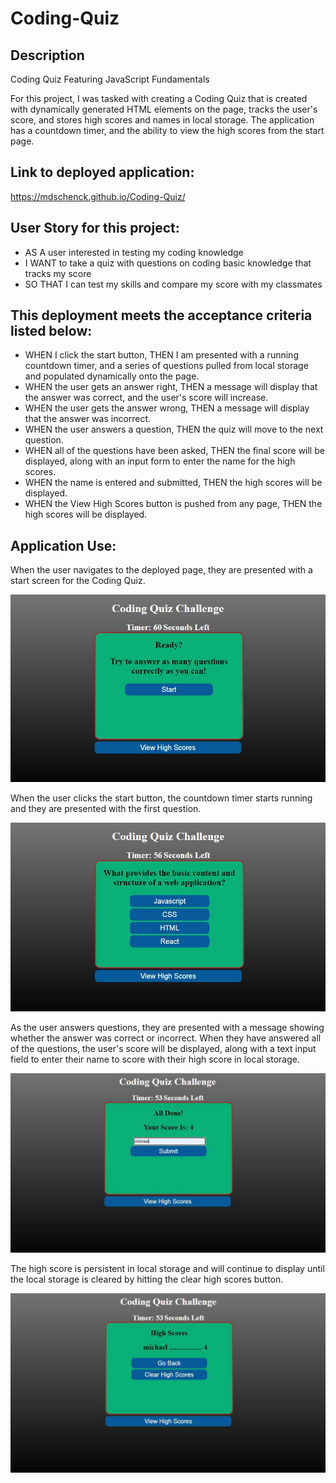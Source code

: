 # Coding-Quiz

## Description

Coding Quiz Featuring JavaScript Fundamentals

For this project, I was tasked with creating a Coding Quiz that is created with dynamically generated HTML elements on the page, tracks the user's score, and stores high scores and names in local storage. The application has a countdown timer, and the ability to view the high scores from the start page.

## Link to deployed application:

https://mdschenck.github.io/Coding-Quiz/

## User Story for this project:

- AS A user interested in testing my coding knowledge
- I WANT to take a quiz with questions on coding basic knowledge that tracks my score
- SO THAT I can test my skills and compare my score with my classmates

## This deployment meets the acceptance criteria listed below:

- WHEN I click the start button,
  THEN I am presented with a running countdown timer, and a series of questions pulled from local storage and populated dynamically onto the page.
- WHEN the user gets an answer right,
  THEN a message will display that the answer was correct, and the user's score will increase.
- WHEN the user gets the answer wrong,
  THEN a message will display that the answer was incorrect.
- WHEN the user answers a question,
  THEN the quiz will move to the next question.
- WHEN all of the questions have been asked,
  THEN the final score will be displayed, along with an input form to enter the name for the high scores.
- WHEN the name is entered and submitted,
  THEN the high scores will be displayed.
- WHEN the View High Scores button is pushed from any page,
  THEN the high scores will be displayed.

## Application Use:

When the user navigates to the deployed page, they are presented with a start screen for the Coding Quiz.

![Screenshot showing deployed website start screen](assets/images/CodingQuiz_Screenshot1.JPG)

When the user clicks the start button, the countdown timer starts running and they are presented with the first question.

![Screenshot showing deployed website quiz question](assets/images/CodingQuiz_Screenshot2.JPG)

As the user answers questions, they are presented with a message showing whether the answer was correct or incorrect. When they have answered all of the questions, the user's score will be displayed, along with a text input field to enter their name to score with their high score in local storage.

![Screenshot showing deployed website display score](assets/images/CodingQuiz_Screenshot3.JPG)

The high score is persistent in local storage and will continue to display until the local storage is cleared by hitting the clear high scores button.

![Screenshot showing deployed website display score](assets/images/CodingQuiz_Screenshot4.JPG)
